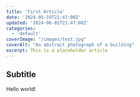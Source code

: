```yaml
---
title: 'First Article'
date: '2024-05-19T21:47:00Z'
updated: '2024-06-02T21:47:00Z'
categories:
  - 'default'
coverImage: "/images/test.jpg"
coverAlt: "An abstract photograph of a building"
excerpt: This is a placeholder article
---
```


## Subtitle

Hello world!
